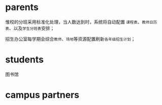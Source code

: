 # parents

惟校的分班采用标准化处理，当人数达到时，系统将自动配置 `课程表`、`教师日历表`、以及`学生分班表`安排； 

招生办公室每学期会综合`教师`、`场地`等资源配置刷新`各年级招生计划`；





# students

图书馆



# campus partners

